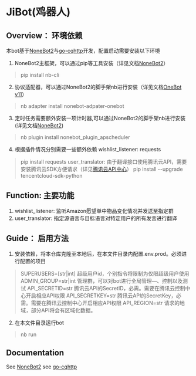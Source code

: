 # JiBot(鸡器人)

## Overview： 环境依赖
本bot基于[NoneBot2](https://github.com/nonebot/nonebot2)与[go-cqhttp](https://github.com/Mrs4s/go-cqhttp)开发，配置启动需要安装以下环境
1. NoneBot2主框架，可以通过pip等工具安装（详见文档[NoneBot2](https://v2.nonebot.dev/docs/start/installation)）
>pip install nb-cli
2. 协议适配器，可以通过NoneBot2的脚手架nb进行安装（详见文档[OneBot v11](https://adapter-onebot.netlify.app/docs/guide/installation)）
>nb adapter install nonebot-adpater-onebot
3. 定时任务需要额外安装一项计时器,可以通过NoneBot2的脚手架nb进行安装(详见文档[NoneBot2](https://v2.nonebot.dev/docs/advanced/scheduler))
>nb plugin install nonebot_plugin_apscheduler
4. 根据插件情况分别需要一些额外依赖
wishlist_listener: requests
>pip install requests
user_translator: 由于翻译接口使用腾讯云API，需要安装腾讯云SDK方便请求（详见[腾讯云API中心](https://cloud.tencent.com/document/sdk/Python)）
>pip install --upgrade tencentcloud-sdk-python

## Function: 主要功能
1. wishlist_listener: 监听Amazon愿望单中物品变化情况并发送至指定群
2. user_translator: 指定源语言与目标语言对特定用户的所有发言进行翻译


## Guide： 启用方法
1. 安装依赖，将本仓库克隆至本地后，在本文件目录内配置.env.prod。必须进行配置的项目
>SUPERUSERS=[str|int] 超级用户id，个别指令将限制为仅限超级用户使用
>ADMIN_GROUP=str|int  管理群，可以对bot进行全局管理—、控制以及测试
>API_SECRETID=str     腾讯云API的SecretID，必需。需要在腾讯云控制中心开启相应API权限
>API_SECRETKEY=str    腾讯云API的SecretKey，必需。需要在腾讯云控制中心开启相应API权限
>API_REGION=str       请求的地域，部分API将会有区域化数据。

2. 在本文件目录运行bot
>nb run

## Documentation
See [NoneBot2](https://v2.nonebot.dev/)
see [go-cqhttp](https://docs.go-cqhttp.org/)
